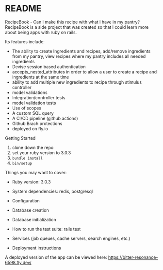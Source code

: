 # README

RecipeBook - Can I make this recipe with what I have in my pantry?
RecipeBook is a side project that was created so that I could learn more about being apps with ruby on rails.

Its features include:

- The ability to create Ingredients and recipes, add/remove ingredients from my pantry, view recipes where my pantry includes all needed ingredients
- Devise session based authentication
- accepts_nested_attributes in order to allow a user to create a recipe and ingredients at the same time
- ability to add multiple new ingredients to recipe through stimulus controller
- model validations
- Integration/controller tests
- model validation tests
- Use of scopes
- A custom SQL query
- A CI/CD pipeline (github actions)
- Github Brach protections
- deployed on fly.io

Getting Started

1. clone down the repo
2. set your ruby version to 3.0.3
3. `bundle install`
4. `bin/setup`

Things you may want to cover:

- Ruby version: 3.0.3

- System dependencies: redis, postgresql

- Configuration

- Database creation

- Database initialization

- How to run the test suite: rails test

- Services (job queues, cache servers, search engines, etc.)

- Deployment instructions

A deployed version of the app can be viewed here: https://bitter-resonance-6598.fly.dev/
